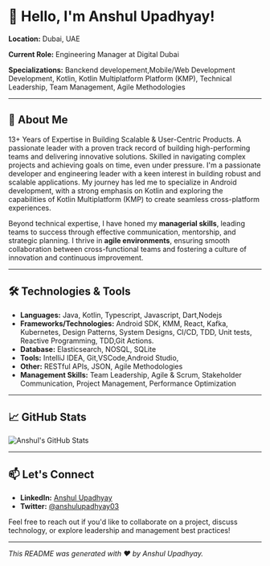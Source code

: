 # 👋 Hello, I'm Anshul Upadhyay!

**Location:** Dubai, UAE

**Current Role:** Engineering Manager at Digital Dubai

**Specializations:** Banckend developement,Mobile/Web Development Development, Kotlin, Kotlin Multiplatform Platform (KMP), Technical Leadership, Team Management, Agile Methodologies

---

## 🚀 About Me
13+ Years of Expertise in Building Scalable & User-Centric Products.
A passionate leader with a proven track record of building high-performing teams and
delivering innovative solutions. Skilled in navigating complex projects and achieving goals on
time, even under pressure.
I'm a passionate developer and engineering leader with a keen interest in building robust and scalable applications. My journey has led me to specialize in Android development, with a strong emphasis on Kotlin and exploring the capabilities of Kotlin Multiplatform (KMP) to create seamless cross-platform experiences.

Beyond technical expertise, I have honed my **managerial skills**, leading teams to success through effective communication, mentorship, and strategic planning. I thrive in **agile environments**, ensuring smooth collaboration between cross-functional teams and fostering a culture of innovation and continuous improvement.

---

## 🛠️ Technologies & Tools

- **Languages:** Java, Kotlin, Typescript, Javascript, Dart,Nodejs
- **Frameworks/Technologies:** Android SDK, KMM, React, Kafka, Kubernetes, Design Patterns, System Designs, CI/CD, TDD, Unit tests, Reactive Programming, TDD,Git Actions.
- **Database:** Elasticsearch, NOSQL, SQLite
- **Tools:** IntelliJ IDEA, Git,VSCode,Android Studio, 
- **Other:** RESTful APIs, JSON, Agile Methodologies
- **Management Skills:** Team Leadership, Agile & Scrum, Stakeholder Communication, Project Management, Performance Optimization

---

## 📈 GitHub Stats

![Anshul's GitHub Stats](https://github-readme-stats.vercel.app/api?username=anshulupadhyay03&show_icons=true&theme=radical)

---

## 📫 Let's Connect

- **LinkedIn:** [Anshul Upadhyay](https://www.linkedin.com/in/anshulupadhyay03)
- **Twitter:** [@anshulupadhyay03](https://twitter.com/anshulupadhyay03)

Feel free to reach out if you'd like to collaborate on a project, discuss technology, or explore leadership and management best practices!

---

*This README was generated with ❤️ by Anshul Upadhyay.*

